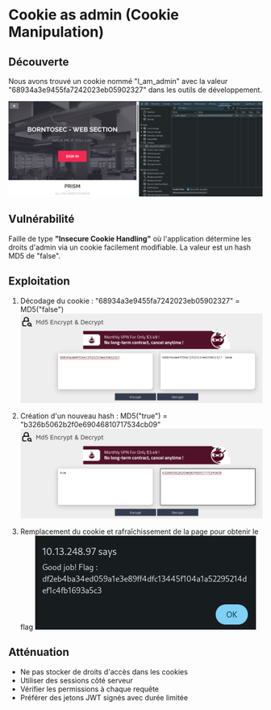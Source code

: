 # Cookie as admin (Cookie Manipulation)

## Découverte
Nous avons trouvé un cookie nommé "I_am_admin" avec la valeur "68934a3e9455fa7242023eb05902327" dans les outils de développement.

![Cookie Discovery](../Ressources/screenshots/cookie_admin.png)

## Vulnérabilité
Faille de type **"Insecure Cookie Handling"** où l'application détermine les droits d'admin via un cookie facilement modifiable. La valeur est un hash MD5 de "false".

## Exploitation
1. Décodage du cookie : "68934a3e9455fa7242023eb05902327" = MD5("false")
   ![MD5 Decoding](../Ressources/screenshots/decode_cookie.png)

2. Création d'un nouveau hash : MD5("true") = "b326b5062b2f0e69046810717534cb09"
   ![MD5 Encoding](../Ressources/screenshots/encode_true.png)

3. Remplacement du cookie et rafraîchissement de la page pour obtenir le flag
   ![Flag Obtained](../Ressources/screenshots/popup_flag.png)

## Atténuation
- Ne pas stocker de droits d'accès dans les cookies
- Utiliser des sessions côté serveur
- Vérifier les permissions à chaque requête
- Préférer des jetons JWT signés avec durée limitée